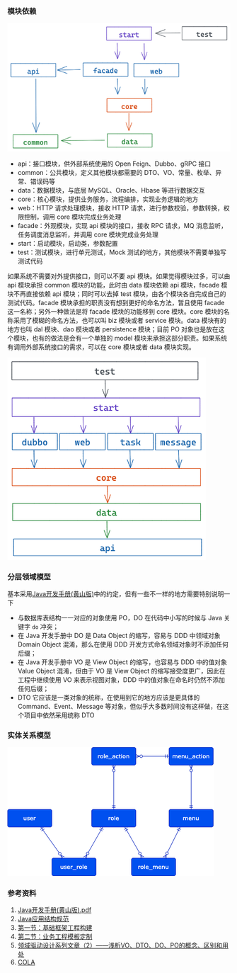 ### 模块依赖

![](docs/module-dependence.excalidraw.png)

* api：接口模块，供外部系统使用的 Open Feign、Dubbo、gRPC 接口
* common：公共模块，定义其他模块都需要的 DTO、VO、常量、枚举、异常、错误码等
* data：数据模块，与底层 MySQL、Oracle、Hbase 等进行数据交互
* core：核心模块，提供业务服务，流程编排，实现业务逻辑的地方
* web：HTTP 请求处理模块，接收 HTTP 请求，进行参数校验，参数转换，权限控制，调用 core 模块完成业务处理
* facade：外观模块，实现 api 模块的接口，接收 RPC 请求，MQ 消息监听，任务调度消息监听，并调用 core 模块完成业务处理
* start：启动模块，启动类，参数配置
* test：测试模块，进行单元测试，Mock 测试的地方，其他模块不需要单独写测试代码

如果系统不需要对外提供接口，则可以不要 api 模块。如果觉得模块过多，可以由 api 模块承担 common 模块的功能，此时由 data 模块依赖 api 模块，facade 模块不再直接依赖 api 模块；同时可以去掉 test 模块，由各个模块各自完成自己的测试代码。facade 模块承担的职责没有想到更好的命名方法，暂且使用 facade 这一名称；另外一种做法是将 facade 模块的功能移到 core 模块。core 模块的名称采用了模糊的命名方法，也可以叫 biz 模块或者 service 模块。data 模块有的地方也叫 dal 模块、dao 模块或者 persistence 模块；目前 PO 对象也是放在这个模块，也有的做法是会有一个单独的 model 模块来承担这部分职责。如果系统有调用外部系统接口的需求，可以在 core 模块或者 data 模块实现。

![](docs/module-dependence-1.excalidraw.png)

### 分层领域模型

基本采用[Java开发手册(黄山版)](https://github.com/alibaba/p3c)中的约定，但有一些不一样的地方需要特别说明一下

* 与数据库表结构一一对应的对象使用 PO，DO 在代码中小写的时候与 Java 关键字 `do` 冲突；
* 在 Java 开发手册中 DO 是 Data Object 的缩写，容易与 DDD 中领域对象 Domain Object 混淆，那么在使用 DDD 开发方式命名领域对象时不添加任何后缀；
* 在 Java 开发手册中 VO 是 View Object 的缩写，也容易与 DDD 中的值对象 Value Object 混淆，但由于 VO 是 View Object 的缩写接受度更广，因此在工程中继续使用 VO 来表示视图对象，DDD 中的值对象在命名时仍然不添加任何后缀；
* DTO 它应该是一类对象的统称，在使用到它的地方应该是更具体的 Command、Event、Message 等对象，但似乎大多数时间没有这样做，在这个项目中依然采用统称 DTO

### 实体关系模型

![](docs/rbac.drawio.png)

### 参考资料

1. [Java开发手册(黄山版).pdf](https://github.com/alibaba/p3c)
2. [Java应用结构规范](https://mp.weixin.qq.com/s/oBsLNuJPeyVPegW2c37DVQ)
3. [第一节：基础框架工程构建](https://www.yuque.com/mercyblitz/java-training-camp/thnpiv)
4. [第二节：业务工程模板定制](https://www.yuque.com/mercyblitz/java-training-camp/yg1czo)
5. [领域驱动设计系列文章（2）——浅析VO、DTO、DO、PO的概念、区别和用处](http://www.blogjava.net/johnnylzb/archive/2010/05/27/321968.html)
6. [COLA](https://github.com/alibaba/COLA)
